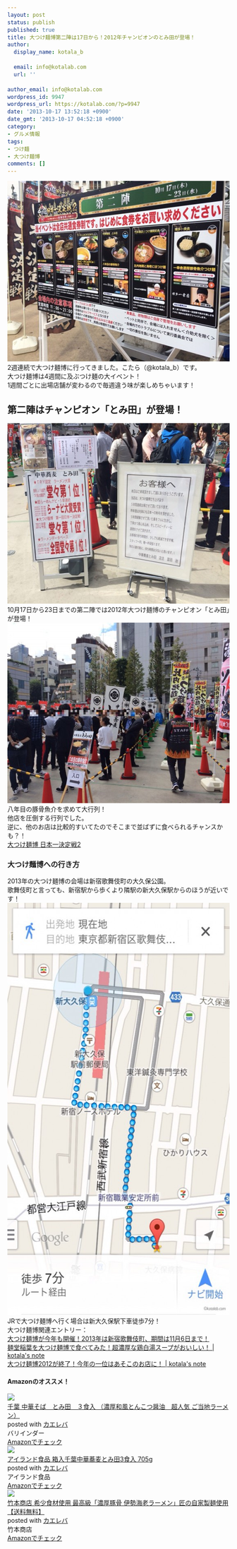 ```yaml
---
layout: post
status: publish
published: true
title: 大つけ麺博第二陣は17日から！2012年チャンピオンのとみ田が登場！
author:
  display_name: kotala_b

  email: info@kotalab.com
  url: ''

author_email: info@kotalab.com
wordpress_id: 9947
wordpress_url: https://kotalab.com/?p=9947
date: '2013-10-17 13:52:18 +0900'
date_gmt: '2013-10-17 04:52:18 +0900'
category:
- グルメ情報
tags:
- つけ麺
- 大つけ麺博
comments: []
---
```

<p><img src="/wp-content/uploads/tukemenhaku20132ndweek_131017_01-546x409.jpg" alt="tukemenhaku20132ndweek_131017_01" width="546" height="409" class="alignnone size-large wp-image-9951" /><br />
2週連続で大つけ麺博に行ってきました。こたら（@kotala_b）です。<br />
大つけ麺博は4週間に及ぶつけ麺の大イベント！<br />
1週間ごとに出場店舗が変わるので毎週違う味が楽しめちゃいます！<br />
</p>
<!--more-->
<h2>第二陣はチャンピオン「とみ田」が登場！</h2>
<p><img src="/wp-content/uploads/tukemenhaku20132ndweek_131017_03-546x409.jpg" alt="tukemenhaku20132ndweek_131017_03" width="546" height="409" class="alignnone size-large wp-image-9953" /><br />
10月17日から23日までの第二陣では2012年大つけ麺博のチャンピオン「とみ田」が登場！<br />
<img src="/wp-content/uploads/tukemenhaku20132ndweek_131017_02-546x409.jpg" alt="tukemenhaku20132ndweek_131017_02" width="546" height="409" class="alignnone size-large wp-image-9954" /><br />
八年目の豚骨魚介を求めて大行列！<br />
他店を圧倒する行列でした。<br />
逆に、他のお店は比較的すいてたのでそこまで並ばずに食べられるチャンスかも？！<br />
<a href="http://dai-tsukemen-haku.com/index/detail/id/9" target="_blank">大つけ麺博 日本一決定戦2</a></p>
<h3>大つけ麺博への行き方</h3>
<p>2013年の大つけ麺博の会場は新宿歌舞伎町の大久保公園。<br />
歌舞伎町と言っても、新宿駅から歩くより隣駅の新大久保駅からのほうが近いです！<br />
<img src="/wp-content/uploads/tukemenhaku_131012_08-546x934.jpg" alt="tukemenhaku_131012_08" width="546" height="934" class="alignnone size-large wp-image-9895" /><br />
JRで大つけ麺博へ行く場合は新大久保駅下車徒歩7分！<br />
大つけ麺博関連エントリー：<br />
<a href="/tukemenhaku2013-open" target="_blank">大つけ麺博が今年も開催！2013年は新宿歌舞伎町、期間は11月6日まで！</a><br />
<a href="/daitukemenhaku2013-inaba" target="_blank">麺堂稲葉を大つけ麺博で食べてみた！超濃厚な鶏白湯スープがおいしい！ | kotala's note</a><br />
<a href="/daitukemenhaku-finale" target="_blank">大つけ麺博2012が終了！今年の一位はあそこのお店に！ | kotala's note</a></p>
<h4 class="aam">Amazonのオススメ！</h4>
<div class="kaerebalink-box">
<div class="kaerebalink-image"><a href="https://www.amazon.co.jp/exec/obidos/ASIN/B0061ZJ8SS/same-22/ref=nosim/" rel="nofollow" target="_blank"><img src="https://images-fe.ssl-images-amazon.com/images/I/41b9OgZ4ZLL._SL160_.jpg" style="border: none;" /></a></div>
<div class="kaerebalink-info">
<div class="kaerebalink-name"><a href="https://www.amazon.co.jp/exec/obidos/ASIN/B0061ZJ8SS/same-22/ref=nosim/" rel="nofollow" target="_blank">千葉 中華そば　とみ田　３食入 （濃厚和風とんこつ醤油　超人気 ご当地ラーメン）</a>
<div class="kaerebalink-powered-date">posted with <a href="https://kaereba.com" rel="nofollow" target="_blank">カエレバ</a></div>
</div>
<div class="kaerebalink-detail"> バリインダー     </div>
<div class="kaerebalink-link1">
<div class="shoplinkamazon"><a href="https://www.amazon.co.jp/gp/search?keywords=%98a%95%97%82%C6%82%F1%82%B1%82%C2%8F%DD%96%FB%20%92%86%89%D8%82%BB%82%CE&__mk_ja_JP=%83J%83%5E%83J%83i&tag=same-22" rel="nofollow" target="_blank" title="アマゾン" >Amazonでチェック</a></div>
</div>
</div>
<div class="booklink-footer"></div>
</div>
<div class="kaerebalink-box">
<div class="kaerebalink-image"><a href="https://www.amazon.co.jp/exec/obidos/ASIN/B003W5OUBA/same-22/ref=nosim/" rel="nofollow" target="_blank"><img src="https://images-fe.ssl-images-amazon.com/images/I/51GesmU-H%2BL._SL160_.jpg" style="border: none;" /></a></div>
<div class="kaerebalink-info">
<div class="kaerebalink-name"><a href="https://www.amazon.co.jp/exec/obidos/ASIN/B003W5OUBA/same-22/ref=nosim/" rel="nofollow" target="_blank">アイランド食品 箱入千葉中華蕎麦とみ田3食入 705g</a>
<div class="kaerebalink-powered-date">posted with <a href="https://kaereba.com" rel="nofollow" target="_blank">カエレバ</a></div>
</div>
<div class="kaerebalink-detail"> アイランド食品     </div>
<div class="kaerebalink-link1">
<div class="shoplinkamazon"><a href="https://www.amazon.co.jp/gp/search?keywords=%94%A0%93%FC%90%E7%97t%92%86%89%D8%8B%BC%94%9E&__mk_ja_JP=%83J%83%5E%83J%83i&tag=same-22" rel="nofollow" target="_blank" title="アマゾン" >Amazonでチェック</a></div>
</div>
</div>
<div class="booklink-footer"></div>
</div>
<div class="kaerebalink-box">
<div class="kaerebalink-image"><a href="https://www.amazon.co.jp/exec/obidos/ASIN/B0076UW53M/same-22/ref=nosim/" rel="nofollow" target="_blank"><img src="https://images-fe.ssl-images-amazon.com/images/I/51fWgmCv-KL._SL160_.jpg" style="border: none;" /></a></div>
<div class="kaerebalink-info">
<div class="kaerebalink-name"><a href="https://www.amazon.co.jp/exec/obidos/ASIN/B0076UW53M/same-22/ref=nosim/" rel="nofollow" target="_blank">竹本商店 希少食材使用 最高級「濃厚豚骨 伊勢海老ラーメン」匠の自家製麺使用【送料無料】</a>
<div class="kaerebalink-powered-date">posted with <a href="https://kaereba.com" rel="nofollow" target="_blank">カエレバ</a></div>
</div>
<div class="kaerebalink-detail"> 竹本商店     </div>
<div class="kaerebalink-link1">
<div class="shoplinkamazon"><a href="https://www.amazon.co.jp/gp/search?keywords=%88%C9%90%A8%8AC%98V%83%89%81%5B%83%81%83%93%20%92%7C%96%7B%8F%A4%93X&__mk_ja_JP=%83J%83%5E%83J%83i&tag=same-22" rel="nofollow" target="_blank" title="アマゾン" >Amazonでチェック</a></div>
</div>
</div>
<div class="booklink-footer"></div>
</div>
